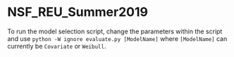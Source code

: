 # NSF_REU_Summer2019

To run the model selection script, change the parameters within the script and use
`python -W ignore evaluate.py [ModelName]`
where `[ModelName]` can currently be `Covariate` or `Weibull`.